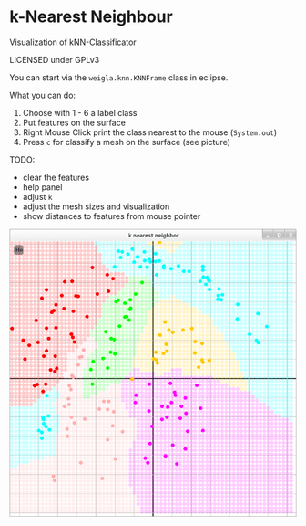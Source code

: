 k-Nearest Neighbour
==========================

   Visualization of kNN-Classificator
   
   LICENSED under GPLv3

<applet classpath="knn.jar" class="weigl.knn.StarterApplet" >
 <param name="frame" value="weigl.knn.KNNFrame" />
 <param name="buttonLabel" value="Start" />
</applet>


You can start via the `weigla.knn.KNNFrame` class in eclipse.


What you can do:

  1. Choose with 1 - 6 a label class
  2. Put features on the surface
  3. Right Mouse Click print the class nearest to the mouse (`System.out`)
  4. Press ``c`` for classify a mesh on the surface (see picture)

TODO: 
  * clear the features
  * help panel
  * adjust ``k``
  * adjust the mesh sizes and visualization
  * show distances to features from mouse pointer


![Example Picture](doc/example1.png)

